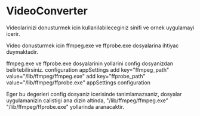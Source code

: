 # VideoConverter
Videolarinizi donusturmek icin kullanilabileceginiz sinifi ve ornek uygulamayi icerir.

Video donusturmek icin ffmpeg.exe ve ffprobe.exe dosyalarina ihtiyac duymaktadir.

ffmpeg.exe ve ffprobe.exe dosyalarinin yollarini config dosyanizdan belirtebilirsiniz.
configuration
  appSettings
    add key="ffmpeg_path" value="/lib/ffmpeg/ffmpeg.exe"
    add key="ffprobe_path" value="/lib/ffmpeg/ffprobe.exe"
  appSettings
configuration

Eger bu degerleri config dosyaniz icerisinde tanimlamazsaniz, dosyalar uygulamanizin calistigi ana dizin altinda,
"/lib/ffmpeg/ffmpeg.exe"
"/lib/ffmpeg/ffprobe.exe" yollarinda aranacaktir.
